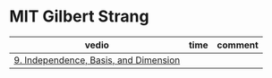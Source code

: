 # MIT Gilbert Strang 

| vedio                                                                                                                                              | time | comment |
| -------------------------------------------------------------------------------------------------------------------------------------------------- | ---- | ------- |
| [9. Independence, Basis, and Dimension](https://www.youtube.com/watch?v=yjBerM5jWsc&list=PL221E2BBF13BECF6C&index=21&ab_channel=MITOpenCourseWare) |      |         |
